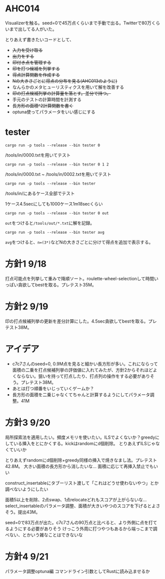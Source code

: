 # AHC014
Visualizerを触る。seed=0で45万点くらいまで手動で出る。Twitterで80万くらいまで出してる人がいた。

とりあえず書きたいコードとして、
- ~~入力を受け取る~~
- ~~出力をする~~
- ~~印付き点を管理する~~
- ~~印を打つ候補を列挙する~~
- ~~得点計算関数を作成する~~
- ~~Nの大きさごとに得点の分布を見る(AHC013のように)~~
- なんらかのメタヒューリスティクスを用いて解を改善する
- ~~印の打点候補列挙の計算量を落とす。差分で持つ。~~
- 手元のテストの計算時間を計測する
- ~~長方形の面積^2計算関数を書く~~
- optuna使ってパラメータをいい感じにする

# tester
```
cargo run -p tools --release --bin tester 0
```
/tools/in/0000.txtを用いてテスト
```
cargo run -p tools --release --bin tester 0 1 2
```
/tools/in/0000.txt ~ /tools/in/0002.txtを用いてテスト
```
cargo run -p tools --release --bin tester
```
/tools/in/にあるケース全部でテスト

1ケース4.5secにしても1000ケース1m18secくらい

```
cargo run -p tools --release --bin tester 0 out
```
`out`をつけると`/tools/out/*.txt`に解を記録。

```
cargo run -p tools --release --bin tester avg
```
`avg`をつけると、`n=(3*)`などNの大きさごとに分けて得点を追加で表示する。

# 方針1 9/18
打点可能点を列挙して重みで降順ソート。roulette-wheel-selectionして時間いっぱい貪欲してbestを取る。プレテスト35M。

# 方針2 9/19
印の打点候補列挙の更新を差分計算にした。4.5sec貪欲してbestを取る。プレテスト38M。

# アイデア
- c7c7さんのseed=0, 0.9M点を見ると細かい長方形が多い。これにならって面積の二乗を打点候補列挙の評価値に入れてみたが、方針2からそれほどよくならない。狙いを持って打点したり、打点列の操作をする必要がありそう。プレテスト38M。
- あとは打つ順番をいじっていくゲームか？
- 長方形の面積を二乗じゃなくてちゃんと計算するようにしてパラメータ調整。41M

# 方針3 9/20
局所探索法を適用したい。頻度メモリを使いたい。ILSでよくないか？greedyにしている挿入をとにかくする。kickはrandomにd個削除。
とりあえずILSじゃなくていいか

とりあえずrandomにd個削除+greedy同様の挿入で焼きなまし法。プレテスト42.8M。
大きい面積の長方形から消したいな…
面積に応じて再挿入禁止でもいい

construct_insertableにタブーリスト渡して「これはどうせ使わないやつ」とか調べないようにしたい

面積5以上を削除、2点swap、1点relocateどれもスコアが上がらないな…
select_insertableのパラメータ調整、面積が大きいやつのスコアを下げるとよさそう。提出43M。

seed=0で83万点が出た。c7c7さんの90万点と比べると、より外側に点を打てるようにする必要がありそう
けっこう外周に打つやつもあるから端っこまで調べない、とかいう雑なことはできないな

# 方針4 9/21
パラメータ調整optuna編
コマンドライン引数としてRustに読み込ませるか
